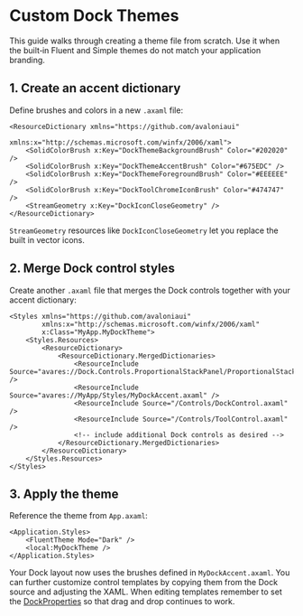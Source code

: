 # Custom Dock Themes

This guide walks through creating a theme file from scratch. Use it when the built‑in Fluent and Simple themes do not match your application branding.

## 1. Create an accent dictionary

Define brushes and colors in a new `.axaml` file:

```xaml
<ResourceDictionary xmlns="https://github.com/avaloniaui"
                    xmlns:x="http://schemas.microsoft.com/winfx/2006/xaml">
    <SolidColorBrush x:Key="DockThemeBackgroundBrush" Color="#202020" />
    <SolidColorBrush x:Key="DockThemeAccentBrush" Color="#675EDC" />
    <SolidColorBrush x:Key="DockThemeForegroundBrush" Color="#EEEEEE" />
    <SolidColorBrush x:Key="DockToolChromeIconBrush" Color="#474747" />
    <StreamGeometry x:Key="DockIconCloseGeometry" />
</ResourceDictionary>
```

`StreamGeometry` resources like `DockIconCloseGeometry` let you replace the built in vector icons.

## 2. Merge Dock control styles

Create another `.axaml` file that merges the Dock controls together with your accent dictionary:

```xaml
<Styles xmlns="https://github.com/avaloniaui"
        xmlns:x="http://schemas.microsoft.com/winfx/2006/xaml"
        x:Class="MyApp.MyDockTheme">
    <Styles.Resources>
        <ResourceDictionary>
            <ResourceDictionary.MergedDictionaries>
                <ResourceInclude Source="avares://Dock.Controls.ProportionalStackPanel/ProportionalStackPanelSplitter.axaml" />
                <ResourceInclude Source="avares://MyApp/Styles/MyDockAccent.axaml" />
                <ResourceInclude Source="/Controls/DockControl.axaml" />
                <ResourceInclude Source="/Controls/ToolControl.axaml" />
                <!-- include additional Dock controls as desired -->
            </ResourceDictionary.MergedDictionaries>
        </ResourceDictionary>
    </Styles.Resources>
</Styles>
```

## 3. Apply the theme

Reference the theme from `App.axaml`:

```xaml
<Application.Styles>
    <FluentTheme Mode="Dark" />
    <local:MyDockTheme />
</Application.Styles>
```

Your Dock layout now uses the brushes defined in `MyDockAccent.axaml`. You can further customize control templates by copying them from the Dock source and adjusting the XAML. When editing templates remember to set the [DockProperties](dock-properties.md) so that drag and drop continues to work.
